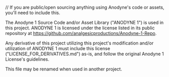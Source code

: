 // If you are public/open sourcing anything using Anodyne's code or assets, you'll need to include this.

The Anodyne 1 Source Code and/or Asset Library ("ANODYNE 1") is used in this project. ANODYNE 1 is licensed under the license listed in its public repository at https://github.com/analgesicproductions/Anodyne-1-Repo.

Any derivative of this project utilizing this project's modification and/or utilization of ANODYNE 1 must include this license ("LICENSE_FOR_DERIVATIVES.md") as-is, and follow the original Anodyne 1 License's guidelines.

This file may be renamed when used in another project.
